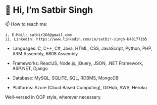# 👋 Hi, I’m Satbir Singh

📫 How to reach me:

    i. E-Mail: satbir268@gmail.com
    ii. LinkedIn: https://www.linkedin.com/in/satbir-singh-b481771b5
    
- Languages:  C, C++, C#, Java, HTML, CSS, JavaScript, Python, PHP, ARM Assembly, 6808 Assembly

- Frameworks: ReactJS, Node.js, jQuery, JSON, .NET Framework, ASP.NET, Django

- Database: MySQL, SQLITE, SQL, RDBMS, MongoDB

- Platforms: Azure (Cloud Based Computing), GitHub, AWS, Heroku

Well-versed in OOP style, wherever necessary.
